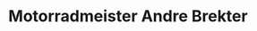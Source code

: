 ---
title: "Motorradmeister Andre Brekter"
url: /rostock/motorradmeister-andre-brekter/
shop: Motorrad
---